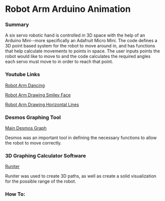 # Robot Arm Arduino Animation

### Summary
A six servo robotic hand is controlled in 3D space with the help of an Arduino Mini--more specifically an Adafruit Micro Mini. The code defines a 3D point based system for the robot to move around in, and has functions that help calculate movements to points in space. The user inputs points the robot would like to move to and the code calculates the required angles each servo must move to in order to reach that point.

### Youtube Links
[Robot Arm Dancing](https://www.youtube.com/watch?v=UsHJvPzx4wk)

[Robot Arm Drawing Smiley Face](https://www.youtube.com/watch?v=ATHjjI4BhdQ)

[Robot Arm Drawing Horizontal Lines](https://www.youtube.com/watch?v=711mE4_5Rwk)

### Desmos Graphing Tool
[Main Desmos Graph](https://www.desmos.com/calculator/zgmw47nks6)

Desmos was an important tool in defining the necessary functions to allow the robot to move correctly.

### 3D Graphing Calculator Software
[Runiter](https://www.runiter.com)

Runiter was used to create 3D paths, as well as create a solid visualization for the possible range of the robot.

### How To:


